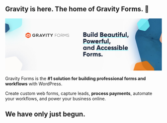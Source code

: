 ## Gravity is here. The home of Gravity Forms. 🚀

![Gravity Forms - Build Beautiful, Powerful and Accessible Forms.](https://raw.githubusercontent.com/gravityforms/.github/main/1500x500-2.jpeg)

Gravity Forms is the **#1 solution for building professional forms and workflows** with WordPress.

Create custom web forms, capture leads, **process payments**, automate your workflows, and power your business online.

## We have only just begun.
